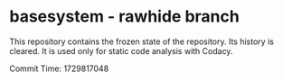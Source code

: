 # basesystem - rawhide branch

This repository contains the frozen state of the repository.
Its history is cleared. It is used only for static code
analysis with Codacy.

Commit Time: 1729817048